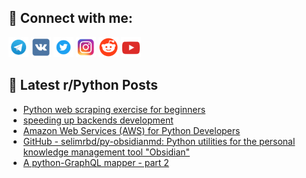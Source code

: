 ## 🔎 Connect with me:
[<img src="https://github.com/bullbesh/bullbesh/blob/main/images/Telegram.png" width="32" height="32" />](https://t.me/bullbesh)
[<img src="https://github.com/bullbesh/bullbesh/blob/main/images/VK.png" width="32" height="32" />](https://vk.com/bullbesh)
[<img src="https://github.com/bullbesh/bullbesh/blob/main/images/Twitter.png" width="32" height="32" />](https://twitter.com/bullbesh1)
[<img src="https://github.com/bullbesh/bullbesh/blob/main/images/Instagram.png" width="32" height="32" />](https://www.instagram.com/bullbesh)
[<img src="https://github.com/bullbesh/bullbesh/blob/main/images/Reddit.png" width="32" height="32" />](https://www.reddit.com/user/bullbesh)
[<img src="https://github.com/bullbesh/bullbesh/blob/main/images/YouTube.png" width="32" height="32" />](https://www.youtube.com/channel/UCtfjRs6uzgq5mfm8S06WTcg)

## 📕 Latest r/Python Posts
<!-- BLOG-POST-LIST:START -->
- [Python web scraping exercise for beginners](https://www.reddit.com/r/Python/comments/zagule/python_web_scraping_exercise_for_beginners/)
- [speeding up backends development](https://www.reddit.com/r/Python/comments/zagr94/speeding_up_backends_development/)
- [Amazon Web Services &lpar;AWS&rpar; for Python Developers](https://www.reddit.com/r/Python/comments/zag959/amazon_web_services_aws_for_python_developers/)
- [GitHub - selimrbd/py-obsidianmd: Python utilities for the personal knowledge management tool &quot;Obsidian&quot;](https://www.reddit.com/r/Python/comments/zaf8aq/github_selimrbdpyobsidianmd_python_utilities_for/)
- [A python-GraphQL mapper - part 2](https://www.reddit.com/r/Python/comments/za6ef6/a_pythongraphql_mapper_part_2/)
<!-- BLOG-POST-LIST:END -->
